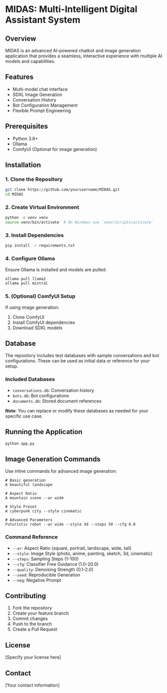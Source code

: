 # MIDAS: Multi-Intelligent Digital Assistant System

## Overview
MIDAS is an advanced AI-powered chatbot and image generation application that provides a seamless, interactive experience with multiple AI models and capabilities.

## Features
- Multi-model chat interface
- SDXL Image Generation
- Conversation History
- Bot Configuration Management
- Flexible Prompt Engineering

## Prerequisites
- Python 3.8+
- Ollama
- ComfyUI (Optional for image generation)

## Installation

### 1. Clone the Repository
```bash
git clone https://github.com/yourusername/MIDAS.git
cd MIDAS
```

### 2. Create Virtual Environment
```bash
python -m venv venv
source venv/bin/activate  # On Windows use `venv\Scripts\activate`
```

### 3. Install Dependencies
```bash
pip install -r requirements.txt
```

### 4. Configure Ollama
Ensure Ollama is installed and models are pulled:
```bash
ollama pull llama2
ollama pull mistral
```

### 5. (Optional) ComfyUI Setup
If using image generation:
1. Clone ComfyUI
2. Install ComfyUI dependencies
3. Download SDXL models

## Database
The repository includes test databases with sample conversations and bot configurations. These can be used as initial data or reference for your setup.

### Included Databases
- `conversations.db`: Conversation history
- `bots.db`: Bot configurations
- `documents.db`: Stored document references

**Note**: You can replace or modify these databases as needed for your specific use case.

## Running the Application
```bash
python app.py
```

## Image Generation Commands
Use inline commands for advanced image generation:

```
# Basic generation
A beautiful landscape

# Aspect Ratio
A mountain scene --ar wide

# Style Preset
A cyberpunk city --style cinematic

# Advanced Parameters
Futuristic robot --ar wide --style 3d --steps 50 --cfg 8.0
```

### Command Reference
- `--ar`: Aspect Ratio (square, portrait, landscape, wide, tall)
- `--style`: Image Style (photo, anime, painting, sketch, 3d, cinematic)
- `--steps`: Sampling Steps (1-100)
- `--cfg`: Classifier Free Guidance (1.0-20.0)
- `--quality`: Denoising Strength (0.1-2.0)
- `--seed`: Reproducible Generation
- `--neg`: Negative Prompt

## Contributing
1. Fork the repository
2. Create your feature branch
3. Commit changes
4. Push to the branch
5. Create a Pull Request

## License
[Specify your license here]

## Contact
[Your contact information]
